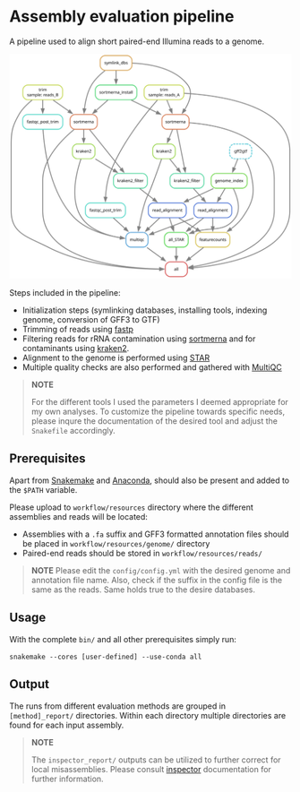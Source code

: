 # Assembly evaluation pipeline

A pipeline used to align short paired-end Illumina reads to a genome.

![](https://github.com/fka21/genome_assembly_smk_pipelines/blob/main/rnaseq_read_alignment/dag.svg)

Steps included in the pipeline:
* Initialization steps (symlinking databases, installing tools, indexing genome, conversion of GFF3 to GTF)
* Trimming of reads using [fastp]()
* Filtering reads for rRNA contamination using [sortmerna]() and for contaminants using [kraken2]().
* Alignment to the genome is performed using [STAR]()
* Multiple quality checks are also performed and gathered with [MultiQC]()
  

> **NOTE**  
> 
> For the different tools I used the parameters I deemed appropriate for my own analyses. To customize the pipeline towards specific needs, please inqure the documentation of the desired tool and adjust the `Snakefile` accordingly.
## Prerequisites

Apart from [Snakemake](https://snakemake.readthedocs.io/en/stable/) and [Anaconda](https://docs.anaconda.com/miniconda/), should also be present and added to the `$PATH` variable.

Please upload to `workflow/resources` directory where the different assemblies and reads will be located:
* Assemblies with a `.fa` suffix and GFF3 formatted annotation files should be placed in `workflow/resources/genome/` directory
* Paired-end reads should be stored in `workflow/resources/reads/`

> **NOTE**
> Please edit the `config/config.yml` with the desired genome and annotation file name. Also, check if the suffix in the config file is the same as the reads. Same holds true to the desire databases.

## Usage

With the complete `bin/` and all other prerequisites simply run:

```
snakemake --cores [user-defined] --use-conda all
```

## Output

The runs from different evaluation methods are grouped in `[method]_report/` directories. Within each directory multiple directories are found for each input assembly.

> **NOTE**
> 
> The `inspector_report/` outputs can be utilized to further correct  for local misassemblies. Please consult [inspector](https://github.com/Maggi-Chen/Inspector) documentation for further information.




